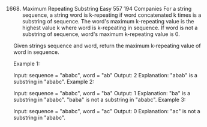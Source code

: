 ﻿1668. Maximum Repeating Substring
      Easy
      557
      194
      Companies
      For a string sequence, a string word is k-repeating if word concatenated k times is a substring of sequence. The word's maximum k-repeating value is the highest value k where word is k-repeating in sequence. If word is not a substring of sequence, word's maximum k-repeating value is 0.

Given strings sequence and word, return the maximum k-repeating value of word in sequence.



Example 1:

Input: sequence = "ababc", word = "ab"
Output: 2
Explanation: "abab" is a substring in "ababc".
Example 2:

Input: sequence = "ababc", word = "ba"
Output: 1
Explanation: "ba" is a substring in "ababc". "baba" is not a substring in "ababc".
Example 3:

Input: sequence = "ababc", word = "ac"
Output: 0
Explanation: "ac" is not a substring in "ababc". 